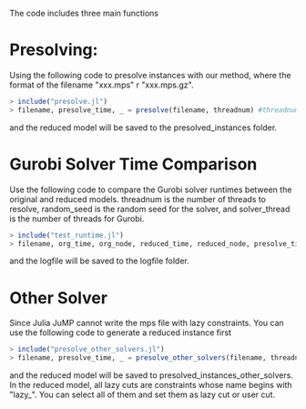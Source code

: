 The code includes three main functions

# Presolving:
Using the following code to presolve instances with our method, where the format of the filename "xxx.mps" r "xxx.mps.gz".
```julia
> include("presolve.jl")
> filename, presolve_time, _ = presolve(filename, threadnum) #threadnum is the number of threads you want to use
```
and the reduced model will be saved to the presolved_instances folder.

# Gurobi Solver Time Comparison
Use the following code to compare the Gurobi solver runtimes between the original and reduced models. threadnum is the number of threads to resolve,
random_seed is the random seed for the solver, and solver_thread is the number of threads for Gurobi.
```julia
> include("test_runtime.jl")
> filename, org_time, org_node, reduced_time, reduced_node, presolve_time = test_runtime(filename, threadnum, random_seed, solver_thread)
```
and the logfile will be saved to the logfile folder.

# Other Solver
Since Julia JuMP cannot write the mps file with lazy constraints. You can use the following code to generate a reduced instance first
```julia
> include("presolve_other_solvers.jl")
> filename, presolve_time, _ = presolve_other_solvers(filename, threadnum) #threadnum is the number of threads you want to use
```
and the reduced model will be saved to presolved_instances_other_solvers. In the reduced model, all lazy cuts are constraints whose name
begins with "lazy_". You can select all of them and set them as lazy cut or user cut.
